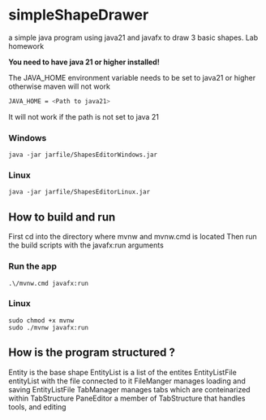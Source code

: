 # simpleShapeDrawer
a simple java program using java21 and javafx to draw 3 basic shapes. Lab homework

**You need to have java 21 or higher installed!**

The JAVA_HOME environment variable needs to be set to java21 or higher otherwise maven will not work

```sh
JAVA_HOME = <Path to java21>
```
It will not work if the path is not set to java 21
### Windows
```
java -jar jarfile/ShapesEditorWindows.jar
```
### Linux
```
java -jar jarfile/ShapesEditorLinux.jar
```

## How to build and run
First cd into the directory where mvnw and mvnw.cmd is located
Then run the build scripts with the javafx:run arguments

### Run the app
```
.\/mvnw.cmd javafx:run
```

### Linux
```
sudo chmod +x mvnw
sudo ./mvnw javafx:run
```

## How is the program structured ?
Entity is the base shape
EntityList is a list of the entites
EntityListFile entityList with the file connected to it
FileManger manages loading and saving EntityListFile
TabManager manages tabs which are conteinarized within TabStructure
PaneEditor a member of TabStructure that handles tools, and editing
